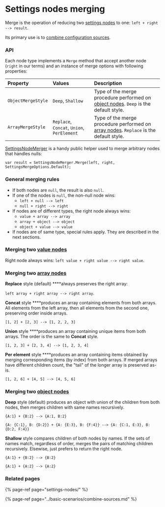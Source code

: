 # Settings nodes merging

Merge is the operation of reducing two [settings nodes](settings-nodes/) to one: `left + right --> result`.

Its primary use is to [combine configuration sources](../basic-scenarios/combine-sources.md).

### API

Each node type implements a `Merge` method that accept another node \(`right` in our terms\) and an instance of merge options with following properties:

| Property | Values | Description |
| :--- | :--- | :--- |
| `ObjectMergeStyle` | `Deep`, `Shallow` | Type of the merge procedure performed on [object nodes](settings-nodes/object-nodes.md). `Deep` is the default style. |
| `ArrayMergeStyle` | `Replace`, `Concat`, `Union`, `PerElement` | Type of the merge procedure performed on [array nodes](settings-nodes/array-nodes.md). `Replace` is the default style. |

[SettingsNodeMerger](https://github.com/vostok/configuration.abstractions/blob/master/Vostok.Configuration.Abstractions/SettingsTree/SettingsNodeMerger.cs) is a handy public helper used to merge arbitrary nodes that handles nulls:

```text
var result = SettingsNodeMerger.Merge(left, right, SettingsMergeOptions.Default);
```

### General merging rules

* If both nodes are `null`, the result is also `null`.
* If one of the nodes is `null`, the non-null node wins:
  * `left + null --> left`
  * `null + right --> right`
* If nodes are of different types, the right node always wins:
  * `value + array --> array`
  * `array + object --> object`
  * `object + value --> value`
* If nodes are of same type, special rules apply. They are described in the next sections.

### Merging two [value nodes](settings-nodes/value-nodes.md)

Right node always wins: `left value + right value --> right value`.

### Merging two [array nodes](settings-nodes/array-nodes.md)

**Replace** style \(default\) ****always preserves the right array:

`left array + right array --> right array`.

**Concat** style ****produces an array containing elements from both arrays. All elements from the left array, then all elements from the second one, preserving order inside arrays.

`[1, 2] + [2, 3] --> [1, 2, 2, 3]`

**Union** style ****produces an array containing unique items from both arrays. The order is the same to **Concat** style.

`[1, 2, 3] + [2, 3, 4] --> [1, 2, 3, 4]`

**Per element** style ****produces an array containing items obtained by merging corresponding items \(by index\) from both arrays. If merged arrays have different children count, the "tail" of the longer array is preserved as-is.

`[1, 2, 6] + [4, 5] --> [4, 5, 6]`

### Merging two [object nodes](settings-nodes/object-nodes.md)

**Deep** style \(default\) produces an object with union of the children from both nodes, then merges children with same names recursively.

`{A:1} + {B:2} --> {A:1, B:2}`

`{A: {C:1}, B: {D:2}} + {A: {E:3}, B: {F:4}} --> {A: {C:1, E:3}, B: {D:2, F:4}}`

**Shallow** style compares children of both nodes by names. If the sets of names match, regardless of order, merges the pairs of matching children recursively. Elsewise, just prefers to return the right node.

`{A:1} + {B:2} --> {B:2}`

`{A:1} + {A:2} --> {A:2}`

### Related pages

{% page-ref page="settings-nodes/" %}

{% page-ref page="../basic-scenarios/combine-sources.md" %}

